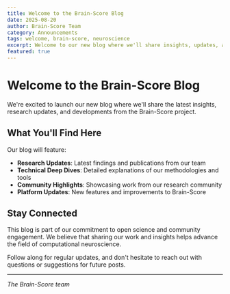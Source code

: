 ```yaml
---
title: Welcome to the Brain-Score Blog
date: 2025-08-20
author: Brain-Score Team
category: Announcements
tags: welcome, brain-score, neuroscience
excerpt: Welcome to our new blog where we'll share insights, updates, and research from the Brain-Score project.
featured: true
---
```


# Welcome to the Brain-Score Blog

We're excited to launch our new blog where we'll share the latest insights, research updates, and developments from the Brain-Score project.

## What You'll Find Here

Our blog will feature:

- **Research Updates**: Latest findings and publications from our team
- **Technical Deep Dives**: Detailed explanations of our methodologies and tools
- **Community Highlights**: Showcasing work from our research community
- **Platform Updates**: New features and improvements to Brain-Score

## Stay Connected

This blog is part of our commitment to open science and community engagement. We believe that sharing our work and insights helps advance the field of computational neuroscience.

Follow along for regular updates, and don't hesitate to reach out with questions or suggestions for future posts.

---

*The Brain-Score team*
